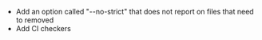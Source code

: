 
- Add an option called "--no-strict" that does not report on files that need to removed
- Add CI checkers
